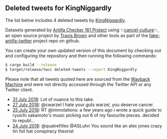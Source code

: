 ## Deleted tweets for KingNiggardly

The list below includes 4 deleted tweets by
[KingNiggardly](https://twitter.com/KingNiggardly).



Datasets generated by [Antifa Checker 161 Project](https://twitter.com/antifacheck161) using ✨[cancel-culture](https://github.com/travisbrown/cancel-culture)✨, an open source project by 
[Travis Brown](https://twitter.com/travisbrown) and other tools as part of the 
[fake-antifa-twitter](https://github.com/antifacheck161/fake-antifa-twitter) project repo on github.

You can create your own updated version of this document by checking out and configuring the
repository and then running the following commands:

```bash
$ cargo build --release
$ target/release/twcc deleted-tweets --report KingNiggardly
```

Please note that all tweets quoted here are sourced from the
[Wayback Machine](https://web.archive.org) and were not directly accessed through the Twitter API or
any Twitter client.

* [31 July 2018](https://web.archive.org/web/20180731213010/https://twitter.com/KingNiggardly/status/1024406893631086593): Lot of nuance to this take. <!--1024406893631086593-->
* [27 July 2018](https://web.archive.org/web/20180727141808/https://twitter.com/KingNiggardly/status/1022848617445568512): @cwarzel I hate your guts warzel, you deserve cancer. <!--1022848617445568512-->
* [25 July 2018](https://web.archive.org/web/20180725183513/https://twitter.com/KingNiggardly/status/1022188538849357826): RT @immolations: a few years ago i wrote a quick guide to ryuichi sakamoto's music picking out 6 of my favourite pieces.  decided to republ… <!--1022188538849357826-->
* [24 July 2018](https://web.archive.org/web/20180724184720/https://twitter.com/KingNiggardly/status/1021829200242794496): @quatrefilles @ASLuhn You sound like an alex jones crazy tin foil hat conspiracy theorist <!--1021829200242794496-->
